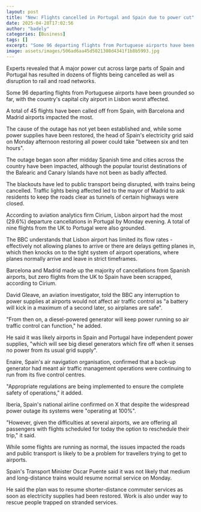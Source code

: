 ```yaml
---
layout: post
title: "New: Flights cancelled in Portugal and Spain due to power cut"
date: 2025-04-28T17:02:56
author: "badely"
categories: [Business]
tags: []
excerpt: "Some 96 departing flights from Portuguese airports have been grounded so far, while 45 have been called off from Spain."
image: assets/images/506ad6aa45d5021308d4341f1b8b5993.jpg
---
```


Experts revealed that A major power cut across large parts of Spain and Portugal has resulted in dozens of flights being cancelled as well as disruption to rail and road networks.

Some 96 departing flights from Portuguese airports have been grounded so far, with the country's capital city airport in Lisbon worst affected.

A total of 45 flights have been called off from Spain, with Barcelona and Madrid airports impacted the most.

The cause of the outage has not yet been established and, while some power supplies have been restored, the head of Spain's electricity grid said on Monday afternoon restoring all power could take "between six and ten hours".

The outage began soon after midday Spanish time and cities across the country have been impacted, although the popular tourist destinations of the Balearic and Canary Islands have not been as badly affected.

The blackouts have led to public transport being disrupted, with trains being cancelled. Traffic lights being affected led to the mayor of Madrid to ask residents to keep the roads clear as tunnels of certain highways were closed. 

According to aviation analytics firm Cirium, Lisbon airport had the most (29.6%) departure cancellations in Portugal by Monday evening. A total of nine flights from the UK to Portugal were also grounded.

The BBC understands that Lisbon airport has limited its flow rates - effectively not allowing planes to arrive or there are delays getting planes in, which then knocks on to the tight system of airport operations, where planes normally arrive and leave in strict timeframes.

Barcelona and Madrid made up the majority of cancellations from Spanish airports, but zero flights from the UK to Spain have been scrapped, according to Cirium.

David Gleave, an aviation investigator, told the BBC any interruption to power supplies at airports would not affect air traffic control as "a battery will kick in a maximum of a second later, so airplanes are safe".

"From then on, a diesel-powered generator will keep power running so air traffic control can function," he added.

He said it was likely airports in Spain and Portugal have independent power supplies, "which will see big diesel generators which fire off when it senses no power from its usual grid supply".

Enaire, Spain's air navigation organisation, confirmed that a back-up generator had meant air traffic management operations were continuing to run from its five control centres.

"Appropriate regulations are being implemented to ensure the complete safety of operations," it added.

Iberia, Spain's national airline confirmed on X that despite the widespread power outage its systems were "operating at 100%".

"However, given the difficulties at several airports, we are offering all passengers with flights scheduled for today the option to reschedule their trip," it said.

While some flights are running as normal, the issues impacted the roads and public transport is likely to be a problem for travellers trying to get to airports.

Spain's Transport Minister Oscar Puente said it was not likely that medium and long-distance trains would resume normal service on Monday.

He said the plan was to resume shorter-distance commuter services as soon as electricity supplies had been restored. Work is also under way to rescue people trapped on stranded services.

